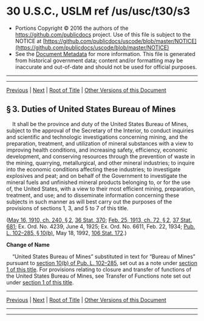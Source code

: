 ---
---

# 30 U.S.C., USLM ref /us/usc/t30/s3

* Portions Copyright © 2016 the authors of the https://github.com/publicdocs project.
  Use of this file is subject to the NOTICE at [https://github.com/publicdocs/uscode/blob/master/NOTICE](https://github.com/publicdocs/uscode/blob/master/NOTICE)
* See the [Document Metadata](././../../../..//README.md) for more information.
  This file is generated from historical government data; content and/or formatting may be inaccurate and out-of-date and should not be used for official purposes.

----------
----------

[Previous](./../../../..//us/usc/t30/ch1/m__us_usc_t30_s2.md) | [Next](./../../../..//us/usc/t30/ch1/m__us_usc_t30_s4.md) | [Root of Title](./../../../../) | [Other Versions of this Document](https://publicdocs.github.io/go/links?ns=uslm&ref=%2Fus%2Fusc%2Ft30%2Fs3)

## § 3. Duties of United States Bureau of Mines

    It shall be the province and duty of the United States Bureau of Mines, subject to the approval of the Secretary of the Interior, to conduct inquiries and scientific and technologic investigations concerning mining, and the preparation, treatment, and utilization of mineral substances with a view to improving health conditions, and increasing safety, efficiency, economic development, and conserving resources through the prevention of waste in the mining, quarrying, metallurgical, and other mineral industries; to inquire into the economic conditions affecting these industries; to investigate explosives and peat; and on behalf of the Government to investigate the mineral fuels and unfinished mineral products belonging to, or for the use of, the United States, with a view to their most efficient mining, preparation, treatment, and use; and to disseminate information concerning these subjects in such manner as will best carry out the purposes of the provisions of sections 1, 3, and 5 to 7 of this title.

([May 16, 1910, ch. 240, § 2][/us/act/1910-05-16/ch240/s2], [36 Stat. 370][/us/stat/36/370]; [Feb. 25, 1913, ch. 72, § 2][/us/act/1913-02-25/ch72/s2], [37 Stat. 681][/us/stat/37/681]; Ex. Ord. No. 4239, June 4, 1925; Ex. Ord. No. 6611, Feb. 22, 1934; [Pub. L. 102–285, § 10(b)][/us/pl/102/285/s10/b], May 18, 1992, [106 Stat. 172][/us/stat/106/172].)

 __Change of Name__ 

    “United States Bureau of Mines” substituted in text for “Bureau of Mines” pursuant to [section 10(b) of Pub. L. 102–285][/us/pl/102/285/s10/b], set out as a note under [section 1 of this title][/us/usc/t30/s1]. For provisions relating to closure and transfer of functions of the United States Bureau of Mines, see Transfer of Functions note set out under [section 1 of this title][/us/usc/t30/s1].

----------

[Previous](./../../../..//us/usc/t30/ch1/m__us_usc_t30_s2.md) | [Next](./../../../..//us/usc/t30/ch1/m__us_usc_t30_s4.md) | [Root of Title](./../../../../) | [Other Versions of this Document](https://publicdocs.github.io/go/links?ns=uslm&ref=%2Fus%2Fusc%2Ft30%2Fs3)

----------
----------

[/us/act/1910-05-16/ch240/s2]: https://publicdocs.github.io/go/links?ns=uslm&ref=%2Fus%2Fact%2F1910-05-16%2Fch240%2Fs2
[/us/stat/36/370]: https://publicdocs.github.io/go/links?ns=uslm&ref=%2Fus%2Fstat%2F36%2F370
[/us/act/1913-02-25/ch72/s2]: https://publicdocs.github.io/go/links?ns=uslm&ref=%2Fus%2Fact%2F1913-02-25%2Fch72%2Fs2
[/us/stat/37/681]: https://publicdocs.github.io/go/links?ns=uslm&ref=%2Fus%2Fstat%2F37%2F681
[/us/pl/102/285/s10/b]: https://publicdocs.github.io/go/links?ns=uslm&ref=%2Fus%2Fpl%2F102%2F285%2Fs10%2Fb
[/us/stat/106/172]: https://publicdocs.github.io/go/links?ns=uslm&ref=%2Fus%2Fstat%2F106%2F172
[/us/pl/102/285/s10/b]: https://publicdocs.github.io/go/links?ns=uslm&ref=%2Fus%2Fpl%2F102%2F285%2Fs10%2Fb
[/us/usc/t30/s1]: https://publicdocs.github.io/go/links?ns=uslm&ref=%2Fus%2Fusc%2Ft30%2Fs1
[/us/usc/t30/s1]: https://publicdocs.github.io/go/links?ns=uslm&ref=%2Fus%2Fusc%2Ft30%2Fs1


